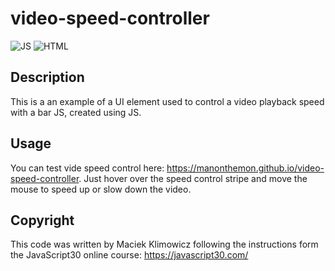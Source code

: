 # video-speed-controller

![JS](https://img.shields.io/badge/JavaScript-323330?style=for-the-badge&logo=javascript&logoColor=F7DF1E) ![HTML](https://img.shields.io/badge/HTML5-E34F26?style=for-the-badge&logo=html5&logoColor=white) 


## Description

This is a an example of a UI element used to control a video playback speed with a bar JS, created using JS.

## Usage

You can test vide speed control here: https://manonthemon.github.io/video-speed-controller. Just hover over the speed control stripe and move the mouse to speed up or slow down the video.

## Copyright

This code was written by Maciek Klimowicz following the instructions form the JavaScript30 online course: https://javascript30.com/